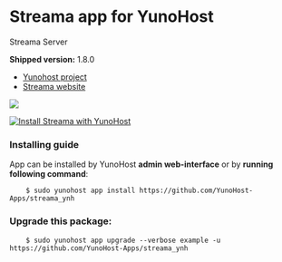 # Streama app for YunoHost
Streama Server

**Shipped version:** 1.8.0

- [Yunohost project](https://yunohost.org)
- [Streama website](https://streamaserver.org)

![](https://avatars2.githubusercontent.com/u/38193973?s=280&v=4)


[![Install Streama with YunoHost](https://install-app.yunohost.org/install-with-yunohost.png)](https://install-app.yunohost.org/?app=streama)

### Installing guide

 App can be installed by YunoHost **admin web-interface** or by **running following command**:

        $ sudo yunohost app install https://github.com/YunoHost-Apps/streama_ynh

 
### Upgrade this package:

        $ sudo yunohost app upgrade --verbose example -u https://github.com/YunoHost-Apps/streama_ynh

